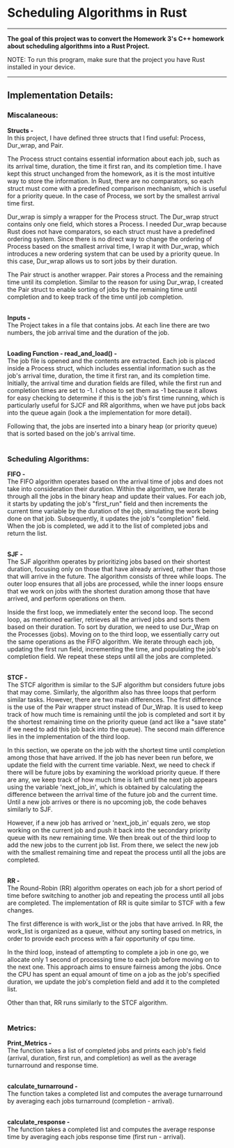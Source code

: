 # Scheduling Algorithms in Rust

---
**The goal of this project was to convert the Homework 3's C++ homework about scheduling algorithms into a Rust Project.**<br>

NOTE: To run this program, make sure that the project you have Rust installed in your device.

---
## Implementation Details:

### Miscalaneous: 

**Structs -** <br>
In this project, I have defined three structs that I find useful: Process, Dur_wrap, and Pair.

The Process struct contains essential information about each job, such as its arrival time, duration, the time it first ran, and its completion time. I have kept this struct unchanged from the homework, as it is the most intuitive way to store the information. In Rust, there are no comparators, so each struct must come with a predefined comparison mechanism, which is useful for a priority queue. In the case of Process, we sort by the smallest arrival time first.

Dur_wrap is simply a wrapper for the Process struct. The Dur_wrap struct contains only one field, which stores a Process. I needed Dur_wrap because Rust does not have comparators, so each struct must have a predefined ordering system. Since there is no direct way to change the ordering of Process based on the smallest arrival time, I wrap it with Dur_wrap, which introduces a new ordering system that can be used by a priority queue. In this case, Dur_wrap allows us to sort jobs by their duration.

The Pair struct is another wrapper. Pair stores a Process and the remaining time until its completion. Similar to the reason for using Dur_wrap, I created the Pair struct to enable sorting of jobs by the remaining time until completion and to keep track of the time until job completion. <br><br>


**Inputs -** <br>
The Project takes in a file that contains jobs. At each line there are two numbers, the job arrival time and the duration of the job. <br><br>

**Loading Function - read_and_load() -** <br>
The job file is opened and the contents are extracted. Each job is placed inside a Process struct, which includes essential information such as the job's arrival time, duration, the time it first ran, and its completion time. Initially, the arrival time and duration fields are filled, while the first run and completion times are set to -1. I chose to set them as -1 because it allows for easy checking to determine if this is the job's first time running, which is particularly useful for SJCF and RR algorithms, when we have put jobs back into the queue again (look a the implementation for more detail).

Following that, the jobs are inserted into a binary heap (or priority queue) that is sorted based on the job's arrival time. <br><br>

### Scheduling Algorithms:

**FIFO -** <br>
The FIFO algorithm operates based on the arrival time of jobs and does not take into consideration their duration. Within the algorithm, we iterate through all the jobs in the binary heap and update their values. For each job, it starts by updating the job's "first_run" field and then increments the current time variable by the duration of the job, simulating the work being done on that job. Subsequently, it updates the job's "completion" field. When the job is completed, we add it to the list of completed jobs and return the list. <br><br>

**SJF -** <br>
The SJF algorithm operates by prioritizing jobs based on their shortest duration, focusing only on those that have already arrived, rather than those that will arrive in the future. The algorithm consists of three while loops. The outer loop ensures that all jobs are processed, while the inner loops ensure that we work on jobs with the shortest duration among those that have arrived, and perform operations on them.

Inside the first loop, we immediately enter the second loop. The second loop, as mentioned earlier, retrieves all the arrived jobs and sorts them based on their duration. To sort by duration, we need to use Dur_Wrap on the Processes (jobs). Moving on to the third loop, we essentially carry out the same operations as the FIFO algorithm. We iterate through each job, updating the first run field, incrementing the time, and populating the job's completion field. We repeat these steps until all the jobs are completed. <br><br>

**STCF -** <br>
The STCF algorithm is similar to the SJF algorithm but considers future jobs that may come. Similarly, the algorithm also has three loops that perform similar tasks. However, there are two main differences. The first difference is the use of the Pair wrapper struct instead of Dur_Wrap. It is used to keep track of how much time is remaining until the job is completed and sort it by the shortest remaining time on the priority queue (and act like a "save state" if we need to add this job back into the queue). The second main difference lies in the implementation of the third loop.

In this section, we operate on the job with the shortest time until completion among those that have arrived. If the job has never been run before, we update the field with the current time variable. Next, we need to check if there will be future jobs by examining the workload priority queue. If there are any, we keep track of how much time is left until the next job appears using the variable 'next_job_in', which is obtained by calculating the difference between the arrival time of the future job and the current time. Until a new job arrives or there is no upcoming job, the code behaves similarly to SJF.

However, if a new job has arrived or 'next_job_in' equals zero, we stop working on the current job and push it back into the secondary priority queue with its new remaining time. We then break out of the third loop to add the new jobs to the current job list. From there, we select the new job with the smallest remaining time and repeat the process until all the jobs are completed. <br><br>

**RR -** <br>
The Round-Robin (RR) algorithm operates on each job for a short period of time before switching to another job and repeating the process until all jobs are completed. The implementation of RR is quite similar to STCF with a few changes.

The first difference is with work_list or the jobs that have arrived. In RR, the work_list is organized as a queue, without any sorting based on metrics, in order to provide each process with a fair opportunity of cpu time.

In the third loop, instead of attempting to complete a job in one go, we allocate only 1 second of processing time to each job before moving on to the next one. This approach aims to ensure fairness among the jobs. Once the CPU has spent an equal amount of time on a job as the job's specified duration, we update the job's completion field and add it to the completed list.

Other than that, RR runs similarly to the STCF algorithm. <br><br>

### Metrics:

**Print_Metrics -** <br>
The function takes a list of completed jobs and prints each job's field (arrival, duration, first run, and completion) as well as the average turnarround and response time. <br><br>

**calculate_turnarround -** <br>
The function takes a completed list and computes the average turnarround by averaging each jobs turnarround (completion - arrival). <br><br>

**calculate_response -** <br>
The function takes a completed list and computes the average response time by averaging each jobs response time (first run - arrival).



